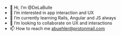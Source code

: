 - 👋 Hi, I’m @DeLaBulle
- 👀 I’m interested in app interaction and UX
- 🌱 I’m currently learning Rails, Angular and JS always
- 💞️ I’m looking to collaborate on UX and interactions
- 📫 How to reach me abuehler@protonmail.com

<!---
DeLaBulle/DeLaBulle is a ✨ special ✨ repository because its `README.md` (this file) appears on your GitHub profile.
You can click the Preview link to take a look at your changes.
--->
